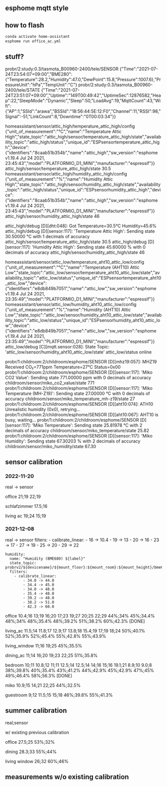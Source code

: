 ## esphome mqtt style

## how to flash

```sh
conda activate home-assistant
esphome run office_ac.yml
```

## stuff?

probr/2:study:0.3/tasmota_B00960-2400/tele/SENSOR {"Time":"2021-07-24T23:54:07+09:00","BME280":{"Temperature":28.2,"Humidity":47.0,"DewPoint":15.8,"Pressure":1007.6},"PressureUnit":"hPa","TempUnit":"C"}
probr/2:study:0.3/tasmota_B00960-2400/tele/STATE {"Time":"2021-07-24T23:51:07+09:00","Uptime":"149T00:49:42","UptimeSec":12876582,"Heap":22,"SleepMode":"Dynamic","Sleep":50,"LoadAvg":19,"MqttCount":43,"Wifi":{"AP":1,"SSId":"arawa","BSSId":"18:56:44:5E:12:F0","Channel":11,"RSSI":98,"Signal":-51,"LinkCount":8,"Downtime":"0T00:03:34"}}

homeassistant/sensor/attic_high/temperature_attic_high/config {"unit_of_measurement":"°C","name":"Temperature Attic High","state_topic":"attic_high/sensor/temperature_attic_high/state","availability_topic":"attic_high/status","unique_id":"ESPsensortemperature_attic_high","device":{"identifiers":"8caab51b354b","name":"attic_high","sw_version":"esphome v1.19.4 Jul 24 2021, 23:45:43","model":"PLATFORMIO_D1_MINI","manufacturer":"espressif"}}
attic_high/sensor/temperature_attic_high/state 30.5
homeassistant/sensor/attic_high/humidity_attic_high/config {"unit_of_measurement":"%","name":"Humidity Attic High","state_topic":"attic_high/sensor/humidity_attic_high/state","availability_topic":"attic_high/status","unique_id":"ESPsensorhumidity_attic_high","device":{"identifiers":"8caab51b354b","name":"attic_high","sw_version":"esphome v1.19.4 Jul 24 2021, 23:45:43","model":"PLATFORMIO_D1_MINI","manufacturer":"espressif"}}
attic_high/sensor/humidity_attic_high/state 46

attic_high/debug [D][dht:048]: Got Temperature=30.5°C Humidity=45.6%
attic_high/debug [D][sensor:117]: 'Temperature Attic High': Sending state 30.50000 °C with 1 decimals of accuracy
attic_high/sensor/temperature_attic_high/state 30.5
attic_high/debug [D][sensor:117]: 'Humidity Attic High': Sending state 45.60000 % with 0 decimals of accuracy
attic_high/sensor/humidity_attic_high/state 46


homeassistant/sensor/attic_low/temperature_aht10_attic_low/config {"unit_of_measurement":"°C","name":"Temperature (AHT10) Attic Low","state_topic":"attic_low/sensor/temperature_aht10_attic_low/state","availability_topic":"attic_low/status","unique_id":"ESPsensortemperature_aht10_attic_low","device":{"identifiers":"e8db849b7051","name":"attic_low","sw_version":"esphome v1.19.4 Jul 24 2021, 23:35:49","model":"PLATFORMIO_D1_MINI","manufacturer":"espressif"}}
homeassistant/sensor/attic_low/humidity_aht10_attic_low/config {"unit_of_measurement":"%","name":"Humidity (AHT10) Attic Low","state_topic":"attic_low/sensor/humidity_aht10_attic_low/state","availability_topic":"attic_low/status","unique_id":"ESPsensorhumidity_aht10_attic_low","device":{"identifiers":"e8db849b7051","name":"attic_low","sw_version":"esphome v1.19.4 Jul 24 2021, 23:35:49","model":"PLATFORMIO_D1_MINI","manufacturer":"espressif"}}
attic_low/debug [C][mqtt.sensor:028]:   State Topic: 'attic_low/sensor/humidity_aht10_attic_low/state'
attic_low/status online

probr/1:childroom:2/childroom/esphome/SENSOR [D][mhz19:057]: MHZ19 Received CO₂=771ppm Temperature=27°C Status=0x00
probr/1:childroom:2/childroom/esphome/SENSOR [D][sensor:117]: 'Miko CO2 Value': Sending state 771.00000 ppm with 0 decimals of accuracy
childroom/sensor/miko_co2_value/state 771
probr/1:childroom:2/childroom/esphome/SENSOR [D][sensor:117]: 'Miko Temperature (MH-Z19)': Sending state 27.00000 °C with 0 decimals of accuracy
childroom/sensor/miko_temperature_mh-z19/state 27
probr/1:childroom:2/childroom/esphome/SENSOR [D][aht10:074]: ATH10 Unrealistic humidity (0x0), retrying...
probr/1:childroom:2/childroom/esphome/SENSOR [D][aht10:067]: AHT10 is busy, waiting...
probr/1:childroom:2/childroom/esphome/SENSOR [D][sensor:117]: 'Miko Temperature': Sending state 25.81978 °C with 2 decimals of accuracy
childroom/sensor/miko_temperature/state 25.82
probr/1:childroom:2/childroom/esphome/SENSOR [D][sensor:117]: 'Miko Humidity': Sending state 67.30203 % with 2 decimals of accuracy
childroom/sensor/miko_humidity/state 67.30

## sensor calibration

### 2022-11-20

real -> sensor

office
21;19
22;19

schlafzimmer
17.5;16

living ac
19;24
15;19


### 2021-12-08

real -> sensor
      filters:
        - calibrate_linear:
            - 16 -> 10.4
            - 19 -> 13
            - 20 -> 16
            - 23 -> 17
            - 27 -> 19
            - 25 -> 20
            - 29 -> 22

    humidity:
      name: "Humidity (BME680) ${label}"
      state_topic: probrv2/${devicename}/${mount_floor}:${mount_room}:${mount_height}/bme680/humidity
      filters:
        - calibrate_linear: 
            - 34.0 -> 44.0
            - 34.4 -> 45.0
            - 34.0 -> 48.0
            - 35.4 -> 48.0
            - 39.2 -> 48.0
            - 38.2 -> 51.0
            - 42.3 -> 60.0
office
10.4;16
13;19
16;20
17;23
19;27
20;25
22;29
44%;34%
45%;34.4%
48%;34%
48%;35.4%
48%;39.2%
51%;38.2%
60%;42.3%
[DONE]

living_ac
11.5;14
11.8;17
12.9;17
13.8;18
15.4;19
17;19
18;24
50%;40.1%
52%;35.9%
52%;45.4%
55%;42.8%
55%;43.9%

living_window
11;16
19;25
45%;35.5%

dining_ac
11;14
16;20
19;23
22;25
51%;35.8%

bedroom
10;11
10.8;12
11;11
12.5;14
12.5;14
14;16
15;16
19.1;21
8.9;10
9.0;8
38%;39.8%
40%;35.4%
43%;41.2%
44%;42.9%
45%;42.9%
47%;45%
49%;46.4%
58%;56.3%
[DONE]

miko
10.9;15
14;21
22;25
44%;32.5%

guestroom
9;12
11.5;15
15;18
46%;39.8%
55%;41.3%



## summer calibration
real;sensor

w/ existing previous calibration

office
27.5;25
53%;32%

dining
28.3;33
55%;44%

living window
26;32
60%;46%



## measurements w/o existing calibration

